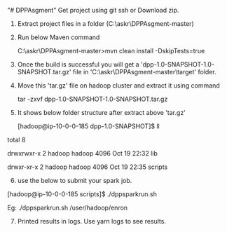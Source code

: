 
"# DPPAsgment" 
Get project using git ssh or Download zip. 

1) Extract project files in a folder (C:\askr\DPPAsgment-master)

2) Run below Maven command 

     C:\askr\DPPAsgment-master>mvn clean install -DskipTests=true

3) Once the build is successful you will get a 'dpp-1.0-SNAPSHOT-1.0-SNAPSHOT.tar.gz' file in 'C:\askr\DPPAsgment-master\target' folder.

4) Move this 'tar.gz' file on hadoop cluster and extract it using command

   tar -zxvf dpp-1.0-SNAPSHOT-1.0-SNAPSHOT.tar.gz

5) It shows below folder structure after extract above 'tar.gz'

   [hadoop@ip-10-0-0-185 dpp-1.0-SNAPSHOT]$ ll

total 8

drwxrwxr-x 2 hadoop hadoop 4096 Oct 19 22:32 lib

drwxr-xr-x 2 hadoop hadoop 4096 Oct 19 22:35 scripts

6) use the below to submit your spark job.

[hadoop@ip-10-0-0-185 scripts]$ ./dppsparkrun.sh <hdfs-folder-zip-files-location>

Eg: ./dppsparkrun.sh /user/hadoop/enron

7) Printed results in logs. Use yarn logs to see results.

